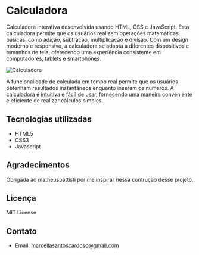 # Calculadora

Calculadora interativa desenvolvida usando HTML, CSS e JavaScript. Esta calculadora permite que os usuários realizem operações matemáticas básicas, como adição, subtração, multiplicação e divisão. 
Com um design moderno e responsivo, a calculadora se adapta a diferentes dispositivos e tamanhos de tela, oferecendo uma experiência consistente em computadores, tablets e smartphones. 

![Calculadora](https://github.com/marcellacardosos/Calculadora/assets/112902221/bc117ba0-724c-4fdc-84f8-7b38f7f9f626)

A funcionalidade de calculada em tempo real permite que os usuários obtenham resultados instantâneos enquanto inserem os números. A calculadora é intuitiva e fácil de usar, fornecendo uma maneira conveniente e eficiente de realizar cálculos simples. 

## Tecnologias utilizadas
- HTML5
- CSS3
- Javascript

## Agradecimentos
Obrigada ao matheusbattisti por me inspirar nessa contrução desse projeto.

## Licença
MIT License

## Contato
- Email: marcellasantoscardoso@gmail.com

